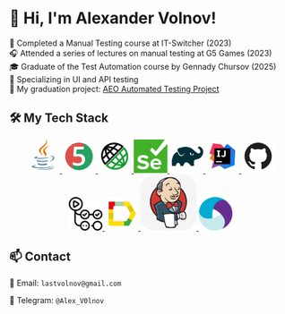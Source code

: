 # 👋 Hi, I'm Alexander Volnov!

📘 Completed a Manual Testing course at IT-Switcher (2023)  
🎧 Attended a series of lectures on manual testing at G5 Games (2023)      
🎓 Graduate of the Test Automation course by Gennady Chursov (2025)  
🔬 Specializing in UI and API testing  
🧪 My graduation project: [AEO Automated Testing Project](https://github.com/Alex-V0l/AEOTests)

## 🛠️ My Tech Stack
<p align="center"> 
<a href="https://www.oracle.com/java/" target="_blank"> <img src="images/logo/Java.svg" alt="Java" width="60" height="60"/> </a> 
<a href="https://junit.org/junit5/" target="_blank"> <img src="images/logo/JUnit5.svg" alt="JUnit 5" width="60" height="60"/> </a> 
<a href="https://rest-assured.io/" target="_blank"> <img src="images/logo/RestAssured.svg" alt="RestAssured" width="60" height="60"/> </a> 
<a href="https://www.selenium.dev/" target="_blank"> <img src="images/logo/Selenium.png" alt="Selenium" width="60" height="60"/> </a> 
<a href="https://gradle.org/" target="_blank"> <img src="images/logo/Gradle.svg" alt="Gradle" width="60" height="60"/> </a> 
<a href="https://www.jetbrains.com/idea/" target="_blank"> <img src="images/logo/IntelliJ_IDEA.svg" alt="IntelliJ IDEA" width="60" height="60"/> </a> 
<a href="https://github.com/" target="_blank"> <img src="images/logo/GitHub.svg" alt="GitHub" width="60" height="60"/> </a> 
<a href="https://docs.github.com/en/actions" target="_blank"> <img src="images/logo/GithubActions.svg" alt="GitHub Actions" width="60" height="60"/> </a> 
<a href="https://docs.qameta.io/allure/" target="_blank"> <img src="images/logo/Allure_Report.svg" alt="Allure Report" width="60" height="60"/> </a>
<a href="https://www.jenkins.io/" target="_blank"> <img src="images/logo/Jenkins.svg" alt="Jenkins" width="100" height="100"/> </a> 
<a href="https://appium.io/" target="_blank"> <img src="images/logo/Appium.svg" alt="Appium" width="60" height="60"/> </a>
</p>

## 📫 Contact
📧 Email: `lastvolnov@gmail.com`

🔗 Telegram: `@Alex_V0lnov`
